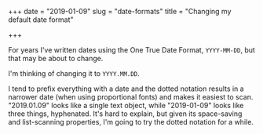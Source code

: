 +++
date = "2019-01-09"
slug = "date-formats"
title = "Changing my default date format"

+++

For years I've written dates using the One True Date Format, `YYYY-MM-DD`, but that may be about to change.

I'm thinking of changing it to `YYYY.MM.DD`.

I tend to prefix everything with a date and the dotted notation results in a narrower date (when using proportional fonts) and makes it easiest to scan. "2019.01.09" looks like a single text object, while "2019-01-09" looks like three things, hyphenated. It's hard to explain, but given its space-saving and list-scanning properties, I'm going to try the dotted notation for a while. 
